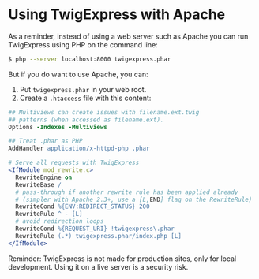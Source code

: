 Using TwigExpress with Apache
=============================

As a reminder, instead of using a web server such as Apache you can run TwigExpress using PHP on the command line:

```sh
$ php --server localhost:8000 twigexpress.phar
```

But if you do want to use Apache, you can:

1. Put `twigexpress.phar` in your web root.
2. Create a `.htaccess` file with this content:

```apache
## Multiviews can create issues with filename.ext.twig
## patterns (when accessed as filename.ext).
Options -Indexes -Multiviews

## Treat .phar as PHP
AddHandler application/x-httpd-php .phar

# Serve all requests with TwigExpress
<IfModule mod_rewrite.c>
  RewriteEngine on
  RewriteBase /
  # pass-through if another rewrite rule has been applied already
  # (simpler with Apache 2.3+, use a [L,END] flag on the RewriteRule)
  RewriteCond %{ENV:REDIRECT_STATUS} 200
  RewriteRule ^ - [L]
  # avoid redirection loops
  RewriteCond %{REQUEST_URI} !twigexpress\.phar
  RewriteRule (.*) twigexpress.phar/index.php [L]
</IfModule>
```

Reminder: TwigExpress is not made for production sites, only for local development. Using it on a live server is a security risk.
